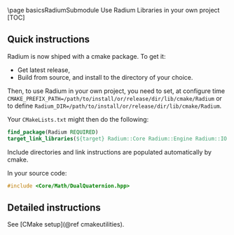 \page basicsRadiumSubmodule Use Radium Libraries in your own project
[TOC]

## Quick instructions
Radium is now shiped with a cmake package. To get it:
 - Get latest release,
 - Build from source, and install to the directory of your choice.

Then, to use Radium in your own project, you need to set, at configure time `CMAKE_PREFIX_PATH=/path/to/install/or/release/dir/lib/cmake/Radium` 
or to define `Radium_DIR=/path/to/install/or/release/dir/lib/cmake/Radium`.

Your `CMakeLists.txt` might then do the following:
~~~cmake
find_package(Radium REQUIRED)
target_link_libraries(${target} Radium::Core Radium::Engine Radium::IO Radium::Gui)
~~~
Include directories and link instructions are populated automatically by cmake.

In your source code:
~~~cpp
#include <Core/Math/DualQuaternion.hpp>
~~~

## Detailed instructions
See [CMake setup](@ref cmakeutilities).
